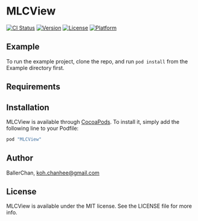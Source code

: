 # MLCView

[![CI Status](http://img.shields.io/travis/BallerChan/MLCView.svg?style=flat)](https://travis-ci.org/BallerChan/MLCView)
[![Version](https://img.shields.io/cocoapods/v/MLCView.svg?style=flat)](http://cocoapods.org/pods/MLCView)
[![License](https://img.shields.io/cocoapods/l/MLCView.svg?style=flat)](http://cocoapods.org/pods/MLCView)
[![Platform](https://img.shields.io/cocoapods/p/MLCView.svg?style=flat)](http://cocoapods.org/pods/MLCView)

## Example

To run the example project, clone the repo, and run `pod install` from the Example directory first.

## Requirements

## Installation

MLCView is available through [CocoaPods](http://cocoapods.org). To install
it, simply add the following line to your Podfile:

```ruby
pod "MLCView"
```

## Author

BallerChan, koh.chanhee@gmail.com

## License

MLCView is available under the MIT license. See the LICENSE file for more info.
